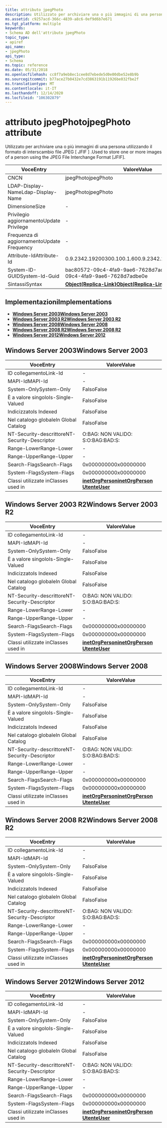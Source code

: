 ```yaml
---
title: attributo jpegPhoto
description: Utilizzato per archiviare una o più immagini di una persona utilizzando il formato JPEG File Interchange Format \ JFIF \.
ms.assetid: c9257acd-366c-4839-a8c6-0ef9d6b7e671
ms.tgt_platform: multiple
keywords:
- Schema AD dell'attributo jpegPhoto
topic_type:
- apiref
api_name:
- jpegPhoto
api_type:
- Schema
ms.topic: reference
ms.date: 05/31/2018
ms.openlocfilehash: cc8f7a9eb8ec1cee8d7ebede5d0e00dbe52e8b9b
ms.sourcegitcommit: b77ace27b0432e7cd3863191b11926be032fbe2f
ms.translationtype: MT
ms.contentlocale: it-IT
ms.lasthandoff: 12/14/2020
ms.locfileid: "106302879"
---
```

# <a name="jpegphoto-attribute"></a><span data-ttu-id="a0d28-104">attributo jpegPhoto</span><span class="sxs-lookup"><span data-stu-id="a0d28-104">jpegPhoto attribute</span></span>

<span data-ttu-id="a0d28-105">Utilizzato per archiviare una o più immagini di una persona utilizzando il formato di interscambio file JPEG \[ JFIF \] .</span><span class="sxs-lookup"><span data-stu-id="a0d28-105">Used to store one or more images of a person using the JPEG File Interchange Format \[JFIF\].</span></span>



| <span data-ttu-id="a0d28-106">Voce</span><span class="sxs-lookup"><span data-stu-id="a0d28-106">Entry</span></span> | <span data-ttu-id="a0d28-107">Valore</span><span class="sxs-lookup"><span data-stu-id="a0d28-107">Value</span></span> |
|-------------------|-------------------------------------------------------|
| <span data-ttu-id="a0d28-108">CN</span><span class="sxs-lookup"><span data-stu-id="a0d28-108">CN</span></span>                | <span data-ttu-id="a0d28-109">jpegPhoto</span><span class="sxs-lookup"><span data-stu-id="a0d28-109">jpegPhoto</span></span>                                             |
| <span data-ttu-id="a0d28-110">LDAP-Display-Name</span><span class="sxs-lookup"><span data-stu-id="a0d28-110">Ldap-Display-Name</span></span> | <span data-ttu-id="a0d28-111">jpegPhoto</span><span class="sxs-lookup"><span data-stu-id="a0d28-111">jpegPhoto</span></span>                                             |
| <span data-ttu-id="a0d28-112">Dimensione</span><span class="sxs-lookup"><span data-stu-id="a0d28-112">Size</span></span>              | \-                                                    |
| <span data-ttu-id="a0d28-113">Privilegio aggiornamento</span><span class="sxs-lookup"><span data-stu-id="a0d28-113">Update Privilege</span></span>  | \-                                                    |
| <span data-ttu-id="a0d28-114">Frequenza di aggiornamento</span><span class="sxs-lookup"><span data-stu-id="a0d28-114">Update Frequency</span></span>  | \-                                                    |
| <span data-ttu-id="a0d28-115">Attribute-Id</span><span class="sxs-lookup"><span data-stu-id="a0d28-115">Attribute-Id</span></span>      | <span data-ttu-id="a0d28-116">0.9.2342.19200300.100.1.60</span><span class="sxs-lookup"><span data-stu-id="a0d28-116">0.9.2342.19200300.100.1.60</span></span>                            |
| <span data-ttu-id="a0d28-117">System-ID-GUID</span><span class="sxs-lookup"><span data-stu-id="a0d28-117">System-Id-Guid</span></span>    | <span data-ttu-id="a0d28-118">bac80572-09c4-4fa9-9ae6-7628d7adbe0e</span><span class="sxs-lookup"><span data-stu-id="a0d28-118">bac80572-09c4-4fa9-9ae6-7628d7adbe0e</span></span>                  |
| <span data-ttu-id="a0d28-119">Sintassi</span><span class="sxs-lookup"><span data-stu-id="a0d28-119">Syntax</span></span>            | [<span data-ttu-id="a0d28-120">**Object(Replica-Link)**</span><span class="sxs-lookup"><span data-stu-id="a0d28-120">**Object(Replica-Link)**</span></span>](s-object-replica-link.md) |



## <a name="implementations"></a><span data-ttu-id="a0d28-121">Implementazioni</span><span class="sxs-lookup"><span data-stu-id="a0d28-121">Implementations</span></span>

-   [<span data-ttu-id="a0d28-122">**Windows Server 2003**</span><span class="sxs-lookup"><span data-stu-id="a0d28-122">**Windows Server 2003**</span></span>](#windows-server-2003)
-   [<span data-ttu-id="a0d28-123">**Windows Server 2003 R2**</span><span class="sxs-lookup"><span data-stu-id="a0d28-123">**Windows Server 2003 R2**</span></span>](#windows-server-2003-r2)
-   [<span data-ttu-id="a0d28-124">**Windows Server 2008**</span><span class="sxs-lookup"><span data-stu-id="a0d28-124">**Windows Server 2008**</span></span>](#windows-server-2008)
-   [<span data-ttu-id="a0d28-125">**Windows Server 2008 R2**</span><span class="sxs-lookup"><span data-stu-id="a0d28-125">**Windows Server 2008 R2**</span></span>](#windows-server-2008-r2)
-   [<span data-ttu-id="a0d28-126">**Windows Server 2012**</span><span class="sxs-lookup"><span data-stu-id="a0d28-126">**Windows Server 2012**</span></span>](#windows-server-2012)

## <a name="windows-server-2003"></a><span data-ttu-id="a0d28-127">Windows Server 2003</span><span class="sxs-lookup"><span data-stu-id="a0d28-127">Windows Server 2003</span></span>



| <span data-ttu-id="a0d28-128">Voce</span><span class="sxs-lookup"><span data-stu-id="a0d28-128">Entry</span></span> | <span data-ttu-id="a0d28-129">Valore</span><span class="sxs-lookup"><span data-stu-id="a0d28-129">Value</span></span> |
|------------------------|---------------------------------------------------------------------------------------|
| <span data-ttu-id="a0d28-130">ID collegamento</span><span class="sxs-lookup"><span data-stu-id="a0d28-130">Link-Id</span></span>                | \-                                                                                    |
| <span data-ttu-id="a0d28-131">MAPI-Id</span><span class="sxs-lookup"><span data-stu-id="a0d28-131">MAPI-Id</span></span>                | \-                                                                                    |
| <span data-ttu-id="a0d28-132">System-Only</span><span class="sxs-lookup"><span data-stu-id="a0d28-132">System-Only</span></span>            | <span data-ttu-id="a0d28-133">Falso</span><span class="sxs-lookup"><span data-stu-id="a0d28-133">False</span></span>                                                                                 |
| <span data-ttu-id="a0d28-134">È a valore singolo</span><span class="sxs-lookup"><span data-stu-id="a0d28-134">Is-Single-Valued</span></span>       | <span data-ttu-id="a0d28-135">Falso</span><span class="sxs-lookup"><span data-stu-id="a0d28-135">False</span></span>                                                                                 |
| <span data-ttu-id="a0d28-136">Indicizzato</span><span class="sxs-lookup"><span data-stu-id="a0d28-136">Is Indexed</span></span>             | <span data-ttu-id="a0d28-137">Falso</span><span class="sxs-lookup"><span data-stu-id="a0d28-137">False</span></span>                                                                                 |
| <span data-ttu-id="a0d28-138">Nel catalogo globale</span><span class="sxs-lookup"><span data-stu-id="a0d28-138">In Global Catalog</span></span>      | <span data-ttu-id="a0d28-139">Falso</span><span class="sxs-lookup"><span data-stu-id="a0d28-139">False</span></span>                                                                                 |
| <span data-ttu-id="a0d28-140">NT-Security-descrittore</span><span class="sxs-lookup"><span data-stu-id="a0d28-140">NT-Security-Descriptor</span></span> | <span data-ttu-id="a0d28-141">O:BAG: NON VALIDO: S:</span><span class="sxs-lookup"><span data-stu-id="a0d28-141">O:BAG:BAD:S:</span></span>                                                                          |
| <span data-ttu-id="a0d28-142">Range-Lower</span><span class="sxs-lookup"><span data-stu-id="a0d28-142">Range-Lower</span></span>            | \-                                                                                    |
| <span data-ttu-id="a0d28-143">Range-Upper</span><span class="sxs-lookup"><span data-stu-id="a0d28-143">Range-Upper</span></span>            | \-                                                                                    |
| <span data-ttu-id="a0d28-144">Search-Flags</span><span class="sxs-lookup"><span data-stu-id="a0d28-144">Search-Flags</span></span>           | <span data-ttu-id="a0d28-145">0x00000000</span><span class="sxs-lookup"><span data-stu-id="a0d28-145">0x00000000</span></span>                                                                            |
| <span data-ttu-id="a0d28-146">System-Flags</span><span class="sxs-lookup"><span data-stu-id="a0d28-146">System-Flags</span></span>           | <span data-ttu-id="a0d28-147">0x00000000</span><span class="sxs-lookup"><span data-stu-id="a0d28-147">0x00000000</span></span>                                                                            |
| <span data-ttu-id="a0d28-148">Classi utilizzate in</span><span class="sxs-lookup"><span data-stu-id="a0d28-148">Classes used in</span></span>        | [<span data-ttu-id="a0d28-149">**inetOrgPerson**</span><span class="sxs-lookup"><span data-stu-id="a0d28-149">**inetOrgPerson**</span></span>](c-inetorgperson.md)<br/> [<span data-ttu-id="a0d28-150">**Utente**</span><span class="sxs-lookup"><span data-stu-id="a0d28-150">**User**</span></span>](c-user.md)<br/> |



## <a name="windows-server-2003-r2"></a><span data-ttu-id="a0d28-151">Windows Server 2003 R2</span><span class="sxs-lookup"><span data-stu-id="a0d28-151">Windows Server 2003 R2</span></span>



| <span data-ttu-id="a0d28-152">Voce</span><span class="sxs-lookup"><span data-stu-id="a0d28-152">Entry</span></span> | <span data-ttu-id="a0d28-153">Valore</span><span class="sxs-lookup"><span data-stu-id="a0d28-153">Value</span></span> |
|------------------------|---------------------------------------------------------------------------------------|
| <span data-ttu-id="a0d28-154">ID collegamento</span><span class="sxs-lookup"><span data-stu-id="a0d28-154">Link-Id</span></span>                | \-                                                                                    |
| <span data-ttu-id="a0d28-155">MAPI-Id</span><span class="sxs-lookup"><span data-stu-id="a0d28-155">MAPI-Id</span></span>                | \-                                                                                    |
| <span data-ttu-id="a0d28-156">System-Only</span><span class="sxs-lookup"><span data-stu-id="a0d28-156">System-Only</span></span>            | <span data-ttu-id="a0d28-157">Falso</span><span class="sxs-lookup"><span data-stu-id="a0d28-157">False</span></span>                                                                                 |
| <span data-ttu-id="a0d28-158">È a valore singolo</span><span class="sxs-lookup"><span data-stu-id="a0d28-158">Is-Single-Valued</span></span>       | <span data-ttu-id="a0d28-159">Falso</span><span class="sxs-lookup"><span data-stu-id="a0d28-159">False</span></span>                                                                                 |
| <span data-ttu-id="a0d28-160">Indicizzato</span><span class="sxs-lookup"><span data-stu-id="a0d28-160">Is Indexed</span></span>             | <span data-ttu-id="a0d28-161">Falso</span><span class="sxs-lookup"><span data-stu-id="a0d28-161">False</span></span>                                                                                 |
| <span data-ttu-id="a0d28-162">Nel catalogo globale</span><span class="sxs-lookup"><span data-stu-id="a0d28-162">In Global Catalog</span></span>      | <span data-ttu-id="a0d28-163">Falso</span><span class="sxs-lookup"><span data-stu-id="a0d28-163">False</span></span>                                                                                 |
| <span data-ttu-id="a0d28-164">NT-Security-descrittore</span><span class="sxs-lookup"><span data-stu-id="a0d28-164">NT-Security-Descriptor</span></span> | <span data-ttu-id="a0d28-165">O:BAG: NON VALIDO: S:</span><span class="sxs-lookup"><span data-stu-id="a0d28-165">O:BAG:BAD:S:</span></span>                                                                          |
| <span data-ttu-id="a0d28-166">Range-Lower</span><span class="sxs-lookup"><span data-stu-id="a0d28-166">Range-Lower</span></span>            | \-                                                                                    |
| <span data-ttu-id="a0d28-167">Range-Upper</span><span class="sxs-lookup"><span data-stu-id="a0d28-167">Range-Upper</span></span>            | \-                                                                                    |
| <span data-ttu-id="a0d28-168">Search-Flags</span><span class="sxs-lookup"><span data-stu-id="a0d28-168">Search-Flags</span></span>           | <span data-ttu-id="a0d28-169">0x00000000</span><span class="sxs-lookup"><span data-stu-id="a0d28-169">0x00000000</span></span>                                                                            |
| <span data-ttu-id="a0d28-170">System-Flags</span><span class="sxs-lookup"><span data-stu-id="a0d28-170">System-Flags</span></span>           | <span data-ttu-id="a0d28-171">0x00000000</span><span class="sxs-lookup"><span data-stu-id="a0d28-171">0x00000000</span></span>                                                                            |
| <span data-ttu-id="a0d28-172">Classi utilizzate in</span><span class="sxs-lookup"><span data-stu-id="a0d28-172">Classes used in</span></span>        | [<span data-ttu-id="a0d28-173">**inetOrgPerson**</span><span class="sxs-lookup"><span data-stu-id="a0d28-173">**inetOrgPerson**</span></span>](c-inetorgperson.md)<br/> [<span data-ttu-id="a0d28-174">**Utente**</span><span class="sxs-lookup"><span data-stu-id="a0d28-174">**User**</span></span>](c-user.md)<br/> |



## <a name="windows-server-2008"></a><span data-ttu-id="a0d28-175">Windows Server 2008</span><span class="sxs-lookup"><span data-stu-id="a0d28-175">Windows Server 2008</span></span>



| <span data-ttu-id="a0d28-176">Voce</span><span class="sxs-lookup"><span data-stu-id="a0d28-176">Entry</span></span> | <span data-ttu-id="a0d28-177">Valore</span><span class="sxs-lookup"><span data-stu-id="a0d28-177">Value</span></span> |
|------------------------|---------------------------------------------------------------------------------------|
| <span data-ttu-id="a0d28-178">ID collegamento</span><span class="sxs-lookup"><span data-stu-id="a0d28-178">Link-Id</span></span>                | \-                                                                                    |
| <span data-ttu-id="a0d28-179">MAPI-Id</span><span class="sxs-lookup"><span data-stu-id="a0d28-179">MAPI-Id</span></span>                | \-                                                                                    |
| <span data-ttu-id="a0d28-180">System-Only</span><span class="sxs-lookup"><span data-stu-id="a0d28-180">System-Only</span></span>            | <span data-ttu-id="a0d28-181">Falso</span><span class="sxs-lookup"><span data-stu-id="a0d28-181">False</span></span>                                                                                 |
| <span data-ttu-id="a0d28-182">È a valore singolo</span><span class="sxs-lookup"><span data-stu-id="a0d28-182">Is-Single-Valued</span></span>       | <span data-ttu-id="a0d28-183">Falso</span><span class="sxs-lookup"><span data-stu-id="a0d28-183">False</span></span>                                                                                 |
| <span data-ttu-id="a0d28-184">Indicizzato</span><span class="sxs-lookup"><span data-stu-id="a0d28-184">Is Indexed</span></span>             | <span data-ttu-id="a0d28-185">Falso</span><span class="sxs-lookup"><span data-stu-id="a0d28-185">False</span></span>                                                                                 |
| <span data-ttu-id="a0d28-186">Nel catalogo globale</span><span class="sxs-lookup"><span data-stu-id="a0d28-186">In Global Catalog</span></span>      | <span data-ttu-id="a0d28-187">Falso</span><span class="sxs-lookup"><span data-stu-id="a0d28-187">False</span></span>                                                                                 |
| <span data-ttu-id="a0d28-188">NT-Security-descrittore</span><span class="sxs-lookup"><span data-stu-id="a0d28-188">NT-Security-Descriptor</span></span> | <span data-ttu-id="a0d28-189">O:BAG: NON VALIDO: S:</span><span class="sxs-lookup"><span data-stu-id="a0d28-189">O:BAG:BAD:S:</span></span>                                                                          |
| <span data-ttu-id="a0d28-190">Range-Lower</span><span class="sxs-lookup"><span data-stu-id="a0d28-190">Range-Lower</span></span>            | \-                                                                                    |
| <span data-ttu-id="a0d28-191">Range-Upper</span><span class="sxs-lookup"><span data-stu-id="a0d28-191">Range-Upper</span></span>            | \-                                                                                    |
| <span data-ttu-id="a0d28-192">Search-Flags</span><span class="sxs-lookup"><span data-stu-id="a0d28-192">Search-Flags</span></span>           | <span data-ttu-id="a0d28-193">0x00000000</span><span class="sxs-lookup"><span data-stu-id="a0d28-193">0x00000000</span></span>                                                                            |
| <span data-ttu-id="a0d28-194">System-Flags</span><span class="sxs-lookup"><span data-stu-id="a0d28-194">System-Flags</span></span>           | <span data-ttu-id="a0d28-195">0x00000000</span><span class="sxs-lookup"><span data-stu-id="a0d28-195">0x00000000</span></span>                                                                            |
| <span data-ttu-id="a0d28-196">Classi utilizzate in</span><span class="sxs-lookup"><span data-stu-id="a0d28-196">Classes used in</span></span>        | [<span data-ttu-id="a0d28-197">**inetOrgPerson**</span><span class="sxs-lookup"><span data-stu-id="a0d28-197">**inetOrgPerson**</span></span>](c-inetorgperson.md)<br/> [<span data-ttu-id="a0d28-198">**Utente**</span><span class="sxs-lookup"><span data-stu-id="a0d28-198">**User**</span></span>](c-user.md)<br/> |



## <a name="windows-server-2008-r2"></a><span data-ttu-id="a0d28-199">Windows Server 2008 R2</span><span class="sxs-lookup"><span data-stu-id="a0d28-199">Windows Server 2008 R2</span></span>



| <span data-ttu-id="a0d28-200">Voce</span><span class="sxs-lookup"><span data-stu-id="a0d28-200">Entry</span></span> | <span data-ttu-id="a0d28-201">Valore</span><span class="sxs-lookup"><span data-stu-id="a0d28-201">Value</span></span> |
|------------------------|---------------------------------------------------------------------------------------|
| <span data-ttu-id="a0d28-202">ID collegamento</span><span class="sxs-lookup"><span data-stu-id="a0d28-202">Link-Id</span></span>                | \-                                                                                    |
| <span data-ttu-id="a0d28-203">MAPI-Id</span><span class="sxs-lookup"><span data-stu-id="a0d28-203">MAPI-Id</span></span>                | \-                                                                                    |
| <span data-ttu-id="a0d28-204">System-Only</span><span class="sxs-lookup"><span data-stu-id="a0d28-204">System-Only</span></span>            | <span data-ttu-id="a0d28-205">Falso</span><span class="sxs-lookup"><span data-stu-id="a0d28-205">False</span></span>                                                                                 |
| <span data-ttu-id="a0d28-206">È a valore singolo</span><span class="sxs-lookup"><span data-stu-id="a0d28-206">Is-Single-Valued</span></span>       | <span data-ttu-id="a0d28-207">Falso</span><span class="sxs-lookup"><span data-stu-id="a0d28-207">False</span></span>                                                                                 |
| <span data-ttu-id="a0d28-208">Indicizzato</span><span class="sxs-lookup"><span data-stu-id="a0d28-208">Is Indexed</span></span>             | <span data-ttu-id="a0d28-209">Falso</span><span class="sxs-lookup"><span data-stu-id="a0d28-209">False</span></span>                                                                                 |
| <span data-ttu-id="a0d28-210">Nel catalogo globale</span><span class="sxs-lookup"><span data-stu-id="a0d28-210">In Global Catalog</span></span>      | <span data-ttu-id="a0d28-211">Falso</span><span class="sxs-lookup"><span data-stu-id="a0d28-211">False</span></span>                                                                                 |
| <span data-ttu-id="a0d28-212">NT-Security-descrittore</span><span class="sxs-lookup"><span data-stu-id="a0d28-212">NT-Security-Descriptor</span></span> | <span data-ttu-id="a0d28-213">O:BAG: NON VALIDO: S:</span><span class="sxs-lookup"><span data-stu-id="a0d28-213">O:BAG:BAD:S:</span></span>                                                                          |
| <span data-ttu-id="a0d28-214">Range-Lower</span><span class="sxs-lookup"><span data-stu-id="a0d28-214">Range-Lower</span></span>            | \-                                                                                    |
| <span data-ttu-id="a0d28-215">Range-Upper</span><span class="sxs-lookup"><span data-stu-id="a0d28-215">Range-Upper</span></span>            | \-                                                                                    |
| <span data-ttu-id="a0d28-216">Search-Flags</span><span class="sxs-lookup"><span data-stu-id="a0d28-216">Search-Flags</span></span>           | <span data-ttu-id="a0d28-217">0x00000000</span><span class="sxs-lookup"><span data-stu-id="a0d28-217">0x00000000</span></span>                                                                            |
| <span data-ttu-id="a0d28-218">System-Flags</span><span class="sxs-lookup"><span data-stu-id="a0d28-218">System-Flags</span></span>           | <span data-ttu-id="a0d28-219">0x00000000</span><span class="sxs-lookup"><span data-stu-id="a0d28-219">0x00000000</span></span>                                                                            |
| <span data-ttu-id="a0d28-220">Classi utilizzate in</span><span class="sxs-lookup"><span data-stu-id="a0d28-220">Classes used in</span></span>        | [<span data-ttu-id="a0d28-221">**inetOrgPerson**</span><span class="sxs-lookup"><span data-stu-id="a0d28-221">**inetOrgPerson**</span></span>](c-inetorgperson.md)<br/> [<span data-ttu-id="a0d28-222">**Utente**</span><span class="sxs-lookup"><span data-stu-id="a0d28-222">**User**</span></span>](c-user.md)<br/> |



## <a name="windows-server-2012"></a><span data-ttu-id="a0d28-223">Windows Server 2012</span><span class="sxs-lookup"><span data-stu-id="a0d28-223">Windows Server 2012</span></span>



| <span data-ttu-id="a0d28-224">Voce</span><span class="sxs-lookup"><span data-stu-id="a0d28-224">Entry</span></span> | <span data-ttu-id="a0d28-225">Valore</span><span class="sxs-lookup"><span data-stu-id="a0d28-225">Value</span></span> |
|------------------------|---------------------------------------------------------------------------------------|
| <span data-ttu-id="a0d28-226">ID collegamento</span><span class="sxs-lookup"><span data-stu-id="a0d28-226">Link-Id</span></span>                | \-                                                                                    |
| <span data-ttu-id="a0d28-227">MAPI-Id</span><span class="sxs-lookup"><span data-stu-id="a0d28-227">MAPI-Id</span></span>                | \-                                                                                    |
| <span data-ttu-id="a0d28-228">System-Only</span><span class="sxs-lookup"><span data-stu-id="a0d28-228">System-Only</span></span>            | <span data-ttu-id="a0d28-229">Falso</span><span class="sxs-lookup"><span data-stu-id="a0d28-229">False</span></span>                                                                                 |
| <span data-ttu-id="a0d28-230">È a valore singolo</span><span class="sxs-lookup"><span data-stu-id="a0d28-230">Is-Single-Valued</span></span>       | <span data-ttu-id="a0d28-231">Falso</span><span class="sxs-lookup"><span data-stu-id="a0d28-231">False</span></span>                                                                                 |
| <span data-ttu-id="a0d28-232">Indicizzato</span><span class="sxs-lookup"><span data-stu-id="a0d28-232">Is Indexed</span></span>             | <span data-ttu-id="a0d28-233">Falso</span><span class="sxs-lookup"><span data-stu-id="a0d28-233">False</span></span>                                                                                 |
| <span data-ttu-id="a0d28-234">Nel catalogo globale</span><span class="sxs-lookup"><span data-stu-id="a0d28-234">In Global Catalog</span></span>      | <span data-ttu-id="a0d28-235">Falso</span><span class="sxs-lookup"><span data-stu-id="a0d28-235">False</span></span>                                                                                 |
| <span data-ttu-id="a0d28-236">NT-Security-descrittore</span><span class="sxs-lookup"><span data-stu-id="a0d28-236">NT-Security-Descriptor</span></span> | <span data-ttu-id="a0d28-237">O:BAG: NON VALIDO: S:</span><span class="sxs-lookup"><span data-stu-id="a0d28-237">O:BAG:BAD:S:</span></span>                                                                          |
| <span data-ttu-id="a0d28-238">Range-Lower</span><span class="sxs-lookup"><span data-stu-id="a0d28-238">Range-Lower</span></span>            | \-                                                                                    |
| <span data-ttu-id="a0d28-239">Range-Upper</span><span class="sxs-lookup"><span data-stu-id="a0d28-239">Range-Upper</span></span>            | \-                                                                                    |
| <span data-ttu-id="a0d28-240">Search-Flags</span><span class="sxs-lookup"><span data-stu-id="a0d28-240">Search-Flags</span></span>           | <span data-ttu-id="a0d28-241">0x00000000</span><span class="sxs-lookup"><span data-stu-id="a0d28-241">0x00000000</span></span>                                                                            |
| <span data-ttu-id="a0d28-242">System-Flags</span><span class="sxs-lookup"><span data-stu-id="a0d28-242">System-Flags</span></span>           | <span data-ttu-id="a0d28-243">0x00000000</span><span class="sxs-lookup"><span data-stu-id="a0d28-243">0x00000000</span></span>                                                                            |
| <span data-ttu-id="a0d28-244">Classi utilizzate in</span><span class="sxs-lookup"><span data-stu-id="a0d28-244">Classes used in</span></span>        | [<span data-ttu-id="a0d28-245">**inetOrgPerson**</span><span class="sxs-lookup"><span data-stu-id="a0d28-245">**inetOrgPerson**</span></span>](c-inetorgperson.md)<br/> [<span data-ttu-id="a0d28-246">**Utente**</span><span class="sxs-lookup"><span data-stu-id="a0d28-246">**User**</span></span>](c-user.md)<br/> |



 

 





